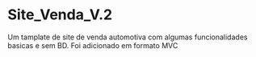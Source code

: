 # Site_Venda_V.2
 Um tamplate de site de venda automotiva com algumas funcionalidades basicas e sem BD. Foi adicionado em formato MVC 
